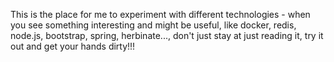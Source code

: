 This is the place for me to experiment with different technologies - when you see something interesting and might be useful, like docker, redis, node.js, bootstrap, spring, herbinate...,  don't just stay at just reading it, try it out and get your hands dirty!!!